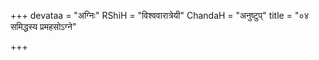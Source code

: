 +++
devataa = "अग्निः"
RShiH = "विश्ववारात्रेयी"
ChandaH = "अनुष्टुप्"
title = "०४ समिद्धस्य प्रमहसोऽग्ने"

+++

